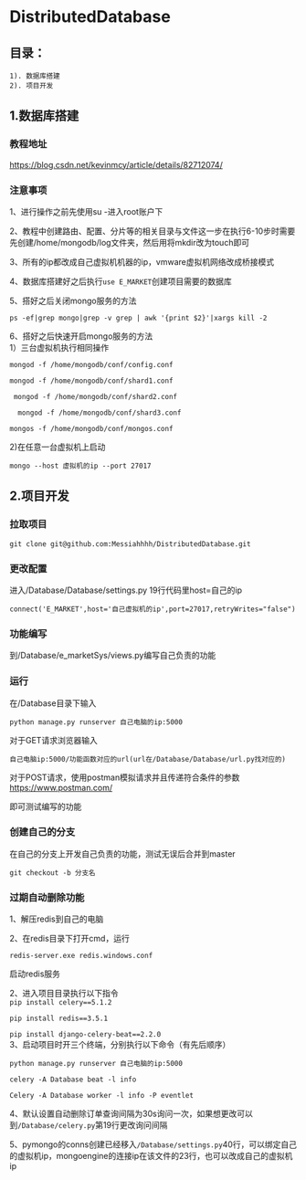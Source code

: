 # DistributedDatabase
## 目录：
	1). 数据库搭建
	2). 项目开发

## 1.数据库搭建
### 教程地址
https://blog.csdn.net/kevinmcy/article/details/82712074/
### 注意事项
1、进行操作之前先使用su -进入root账户下  

2、教程中创建路由、配置、分片等的相关目录与文件这一步在执行6-10步时需要先创建/home/mongodb/log文件夹，然后用将mkdir改为touch即可  

3、所有的ip都改成自己虚拟机机器的ip，vmware虚拟机网络改成桥接模式  

4、数据库搭建好之后执行`use E_MARKET`创建项目需要的数据库  

5、搭好之后关闭mongo服务的方法  

`
ps -ef|grep mongo|grep -v grep | awk '{print $2}'|xargs kill -2  
`  

6、搭好之后快速开启mongo服务的方法  
1）三台虚拟机执行相同操作  

`
mongod -f /home/mongodb/conf/config.conf  
`  

`
mongod -f /home/mongodb/conf/shard1.conf
`  

`
mongod -f /home/mongodb/conf/shard2.conf`  

`  
mongod -f /home/mongodb/conf/shard3.conf  
`  

`mongos -f /home/mongodb/conf/mongos.conf
`  

2)在任意一台虚拟机上启动  

`mongo --host 虚拟机的ip --port 27017
`
## 2.项目开发
### 拉取项目
`git clone git@github.com:Messiahhhh/DistributedDatabase.git`

### 更改配置
进入/Database/Database/settings.py 19行代码里host=自己的ip  

`connect('E_MARKET',host='自己虚拟机的ip',port=27017,retryWrites="false")
`

### 功能编写
到/Database/e_marketSys/views.py编写自己负责的功能

### 运行
在/Database目录下输入  

`python manage.py runserver 自己电脑的ip:5000`  


对于GET请求浏览器输入  

`自己电脑ip:5000/功能函数对应的url(url在/Database/Database/url.py找对应的)  
`  

对于POST请求，使用postman模拟请求并且传递符合条件的参数  
https://www.postman.com/  

即可测试编写的功能

### 创建自己的分支  
在自己的分支上开发自己负责的功能，测试无误后合并到master  

`
git checkout -b 分支名
`  
### 过期自动删除功能  
1、解压redis到自己的电脑  

2、在redis目录下打开cmd，运行  

`
redis-server.exe redis.windows.conf
`  

启动redis服务  

2、进入项目目录执行以下指令  
`
pip install celery==5.1.2
`  

`
pip install redis==3.5.1
`  

`
pip install django-celery-beat==2.2.0
`  
3、启动项目时开三个终端，分别执行以下命令（有先后顺序）  

`python manage.py runserver 自己电脑的ip:5000`  

`celery -A Database beat -l info `  

`Celery -A Database worker -l info -P eventlet`

4、默认设置自动删除订单查询间隔为30s询问一次，如果想更改可以到`/Database/celery.py`第19行更改询问间隔  

5、pymongo的conns创建已经移入`/Database/settings.py`40行，可以绑定自己的虚拟机ip，mongoengine的连接ip在该文件的23行，也可以改成自己的虚拟机ip













        

    